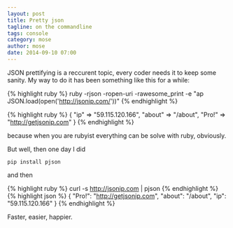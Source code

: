 ```yaml
---
layout: post
title: Pretty json
tagline: on the commandline
tags: console
category: mose
author: mose
date: 2014-09-10 07:00
---
```

JSON prettifying is a reccurent topic, every coder needs it to keep some sanity. My way to do it has been something like this for a while:

{% highlight ruby %}
ruby -rjson -ropen-uri -rawesome_print -e "ap JSON.load(open('http://jsonip.com/'))"
{% endhighlight %}

{% highlight ruby %}
{
       "ip" => "59.115.120.166",
    "about" => "/about",
     "Pro!" => "http://getjsonip.com"
}
{% endhighlight %}

because when you are rubyist everything can be solve with ruby, obviously.

But well, then one day I did

    pip install pjson

and then

{% highlight ruby %}
curl -s http://jsonip.com | pjson
{% endhighlight %}
{% highlight json %}
{
  "Pro!": "http://getjsonip.com",
  "about": "/about",
  "ip": "59.115.120.166"
}
{% endhighlight %}

Faster, easier, happier.
